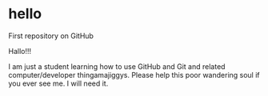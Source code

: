 # hello
First repository on GitHub

Hallo!!!

I am just a student learning how to use GitHub and Git and related computer/developer thingamajiggys. Please help this poor wandering soul if you ever see me. I will need it.
